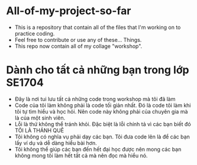 # All-of-my-project-so-far
- This is a repository that contain all of the files that I'm working on to practice coding.
- Feel free to contribute or use any of these... Things.
- This repo now contain all of my collage "workshop". 
 # Dành cho tất cả những bạn trong lớp SE1704 
- Đây là nơi tui lưu tất cả những code trong workshop mà tôi đã làm
- Code của tôi làm không phải là code tối giản nhất. Đó là code tôi làm khi tôi tự tìm hiểu và học hỏi. Nên code này không phải của chuyên gia mà là của một sinh viên.
- Lỗi là thứ không thể tránh khỏi. Đặc biệt là lỗi chính tả vì các bạn biết đó TÔI LÀ THÁNH QUÊ
- Tôi không có nghĩa vụ phải dạy các bạn. Tôi đưa code lên là để các bạn lấy ví dụ và dễ dàng hiểu bài hơn.
- Tôi không thể giúp các bạn đến hết đại học được nên mong các bạn không mong tôi làm hết tất cả mà nên đọc mà hiểu nó.
